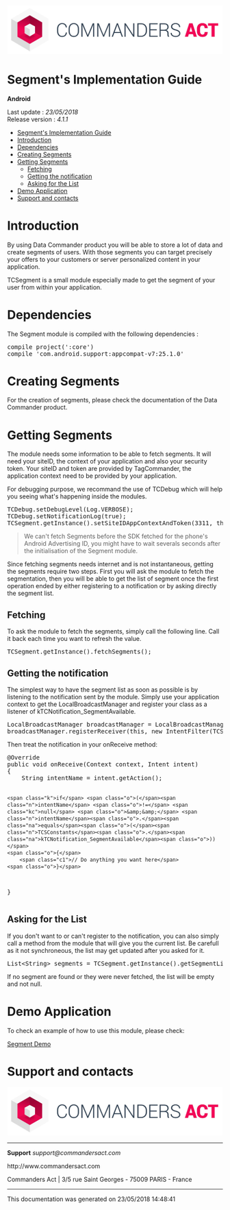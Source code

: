 
<html>
<body>
<p><img alt="alt tag" src="../res/ca_logo.png" /></p>
<h1 id="segments-implementation-guide">Segment's Implementation Guide</h1>
<p><strong>Android</strong></p>
<p>Last update : <em>23/05/2018</em><br />
Release version : <em>4.1.1</em></p>
<p><div id="end_first_page" /></p>

<div class="toc">
<ul>
<li><a href="#segments-implementation-guide">Segment's Implementation Guide</a></li>
<li><a href="#introduction">Introduction</a></li>
<li><a href="#dependencies">Dependencies</a></li>
<li><a href="#creating-segments">Creating Segments</a></li>
<li><a href="#getting-segments">Getting Segments</a><ul>
<li><a href="#fetching">Fetching</a></li>
<li><a href="#getting-the-notification">Getting the notification</a></li>
<li><a href="#asking-for-the-list">Asking for the List</a></li>
</ul>
</li>
<li><a href="#demo-application">Demo Application</a></li>
<li><a href="#support-and-contacts">Support and contacts</a></li>
</ul>
</div>
<h1 id="introduction">Introduction</h1>
<p>By using Data Commander product you will be able to store a lot of data and create segments of users. With those segments you can target precisely your offers to your customers or server personalized content in your application.</p>
<p>TCSegment is a small module especially made to get the segment of your user from within your application.</p>
<h1 id="dependencies">Dependencies</h1>
<p>The Segment module is compiled with the following dependencies :</p>
<div class="codehilite"><pre><span></span><span class="n">compile</span> <span class="n">project</span><span class="p">(</span><span class="s1">&#39;:core&#39;</span><span class="p">)</span>
<span class="n">compile</span> <span class="s1">&#39;com.android.support:appcompat-v7:25.1.0&#39;</span>
</pre></div>


<h1 id="creating-segments">Creating Segments</h1>
<p>For the creation of segments, please check the documentation of the Data Commander product.</p>
<h1 id="getting-segments">Getting Segments</h1>
<p>The module needs some information to be able to fetch segments. It will need your siteID, the context of your application and also your security token. Your siteID and token are provided by TagCommander, the application context need to be provided by your application.</p>
<p>For debugging purpose, we recommand the use of TCDebug which will help you seeing what's happening inside the modules.</p>
<div class="codehilite"><pre><span></span><span class="n">TCDebug</span><span class="o">.</span><span class="na">setDebugLevel</span><span class="o">(</span><span class="n">Log</span><span class="o">.</span><span class="na">VERBOSE</span><span class="o">);</span>
<span class="n">TCDebug</span><span class="o">.</span><span class="na">setNotificationLog</span><span class="o">(</span><span class="kc">true</span><span class="o">);</span>
<span class="n">TCSegment</span><span class="o">.</span><span class="na">getInstance</span><span class="o">().</span><span class="na">setSiteIDAppContextAndToken</span><span class="o">(</span><span class="mi">3311</span><span class="o">,</span> <span class="k">this</span><span class="o">.</span><span class="na">getApplicationContext</span><span class="o">(),</span> <span class="s">&quot;e2032376eca5533858b7d6616d40802be54d221db1b75e1b&quot;</span><span class="o">);</span>
</pre></div>


<div class="warning"></div>

<blockquote>
<p>We can't fetch Segments before the SDK fetched for the phone's Android Advertising ID, you might have to wait severals seconds after the initialisation of the Segment module.</p>
</blockquote>
<p>Since fetching segments needs internet and is not instantaneous, getting the segments require two steps. First you will ask the module to fetch the segmentation, then you will be able to get the list of segment once the first operation ended by either registering to a notification or by asking directly the segment list.</p>
<h2 id="fetching">Fetching</h2>
<p>To ask the module to fetch the segments, simply call the following line. Call it back each time you want to refresh the value.</p>
<div class="codehilite"><pre><span></span><span class="n">TCSegment</span><span class="o">.</span><span class="na">getInstance</span><span class="o">().</span><span class="na">fetchSegments</span><span class="o">();</span>
</pre></div>


<h2 id="getting-the-notification">Getting the notification</h2>
<p>The simplest way to have the segment list as soon as possible is by listening to the notification sent by the module. Simply use your application context to get the LocalBroadcastManager and register your class as a listener of kTCNotification_SegmentAvailable.</p>
<div class="codehilite"><pre><span></span><span class="n">LocalBroadcastManager</span> <span class="n">broadcastManager</span> <span class="o">=</span> <span class="n">LocalBroadcastManager</span><span class="o">.</span><span class="na">getInstance</span><span class="o">(</span><span class="n">main</span><span class="o">.</span><span class="na">getApplicationContext</span><span class="o">());</span>
<span class="n">broadcastManager</span><span class="o">.</span><span class="na">registerReceiver</span><span class="o">(</span><span class="k">this</span><span class="o">,</span> <span class="k">new</span> <span class="n">IntentFilter</span><span class="o">(</span><span class="n">TCSConstants</span><span class="o">.</span><span class="na">kTCNotification_SegmentAvailable</span><span class="o">));</span>
</pre></div>


<p>Then treat the notification in your onReceive method:</p>
<div class="codehilite"><pre><span></span><span class="nd">@Override</span>
<span class="kd">public</span> <span class="kt">void</span> <span class="nf">onReceive</span><span class="o">(</span><span class="n">Context</span> <span class="n">context</span><span class="o">,</span> <span class="n">Intent</span> <span class="n">intent</span><span class="o">)</span>
<span class="o">{</span>
    <span class="n">String</span> <span class="n">intentName</span> <span class="o">=</span> <span class="n">intent</span><span class="o">.</span><span class="na">getAction</span><span class="o">();</span>

    <span class="k">if</span> <span class="o">(</span><span class="n">intentName</span> <span class="o">!=</span> <span class="kc">null</span> <span class="o">&amp;&amp;</span> <span class="n">intentName</span><span class="o">.</span><span class="na">equals</span><span class="o">(</span><span class="n">TCSConstants</span><span class="o">.</span><span class="na">kTCNotification_SegmentAvailable</span><span class="o">))</span>
    <span class="o">{</span>
        <span class="c1">// Do anything you want here</span>
    <span class="o">}</span>
<span class="o">}</span>
</pre></div>


<h2 id="asking-for-the-list">Asking for the List</h2>
<p>If you don't want to or can't register to the notification, you can also simply call a method from the module that will give you the current list. Be carefull as it not synchroneous, the list may get updated after you asked for it.</p>
<div class="codehilite"><pre><span></span><span class="n">List</span><span class="o">&lt;</span><span class="n">String</span><span class="o">&gt;</span> <span class="n">segments</span> <span class="o">=</span> <span class="n">TCSegment</span><span class="o">.</span><span class="na">getInstance</span><span class="o">().</span><span class="na">getSegmentList</span><span class="o">();</span>
</pre></div>


<p>If no segment are found or they were never fetched, the list will be empty and not null.</p>
<h1 id="demo-application">Demo Application</h1>
<p>To check an example of how to use this module, please check: </p>
<p><a href="https://github.com/TagCommander/Segment-Demo/tree/master/Android">Segment Demo</a></p>
<h1 id="support-and-contacts">Support and contacts</h1>
<p><img alt="alt tag" src="../res/ca_logo.png" /></p>
<hr />
<p><strong>Support</strong>
<em>support@commandersact.com</em></p>
<p>http://www.commandersact.com</p>
<p>Commanders Act | 3/5 rue Saint Georges - 75009 PARIS - France</p>
<hr />
<p>This documentation was generated on 23/05/2018 14:48:41</p>
</body>
</html>